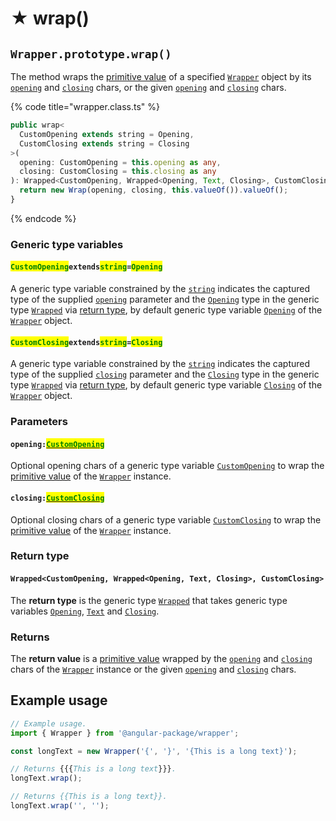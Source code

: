 # ★ wrap()

## `Wrapper.prototype.wrap()`

The method wraps the [primitive value](../../wrap/methods/valueof.md) of a specified [`Wrapper`](broken-reference) object by its [`opening`](../../wrap/accessors/get-opening.md) and [`closing`](../../wrap/accessors/get-closing.md) chars, or the given [`opening`](wrap.md#opening-customopening) and [`closing`](wrap.md#closing-customclosing) chars.

{% code title="wrapper.class.ts" %}
```typescript
public wrap<
  CustomOpening extends string = Opening,
  CustomClosing extends string = Closing
>(
  opening: CustomOpening = this.opening as any,
  closing: CustomClosing = this.closing as any
): Wrapped<CustomOpening, Wrapped<Opening, Text, Closing>, CustomClosing> {
  return new Wrap(opening, closing, this.valueOf()).valueOf();
}
```
{% endcode %}

### Generic type variables

#### <mark style="color:green;">`CustomOpening`</mark>`extends`<mark style="color:green;">`string`</mark>`=`<mark style="color:green;">`Opening`</mark>

A generic type variable constrained by the [`string`](https://www.typescriptlang.org/docs/handbook/basic-types.html#string) indicates the captured type of the supplied [`opening`](wrap.md#opening-customopening) parameter and the [`Opening`](../../type/wrapped.md#openingextendsstring) type in the generic type [`Wrapped`](../../type/wrapped.md) via [return type](wrap.md#undefined), by default generic type variable [`Opening`](../generic-type-variables.md#wrap-opening) of the [`Wrapper`](broken-reference) object.

#### <mark style="color:green;">`CustomClosing`</mark>`extends`<mark style="color:green;">`string`</mark>`=`<mark style="color:green;">`Closing`</mark>

A generic type variable constrained by the [`string`](https://www.typescriptlang.org/docs/handbook/basic-types.html#string) indicates the captured type of the supplied [`closing`](wrap.md#closing-customclosing) parameter and the [`Closing`](../../type/wrapped.md#closingextendsstring) type in the generic type [`Wrapped`](../../type/wrapped.md) via [return type](wrap.md#undefined), by default generic type variable [`Closing`](../generic-type-variables.md#wrap-closing) of the [`Wrapper`](broken-reference) object.

### Parameters

#### `opening:`[<mark style="color:green;">`CustomOpening`</mark>](wrap.md#customopeningextendsstring-opening)

Optional opening chars of a generic type variable [`CustomOpening`](wrap.md#customopeningextendsstring-opening) to wrap the [primitive value](../../wrap/methods/valueof.md) of the [`Wrapper`](broken-reference) instance.

#### `closing:`[<mark style="color:green;">`CustomClosing`</mark>](wrap.md#customclosingextendsstring-closing)

Optional closing chars of a generic type variable [`CustomClosing`](wrap.md#customclosingextendsstring-closing) to wrap the [primitive value](../../wrap/methods/valueof.md) of the [`Wrapper`](broken-reference) instance.

### Return type

#### `Wrapped<CustomOpening, Wrapped<Opening, Text, Closing>, CustomClosing>`&#x20;

The **return type** is the generic type [`Wrapped`](../../type/wrapped.md) that takes generic type variables [`Opening`](../../type/wrapped.md#openingextendsstring), [`Text`](../../type/wrapped.md#textextendsstring) and [`Closing`](../../type/wrapped.md#closingextendsstring).

### Returns

The **return value** is a [primitive value](../../wrap/methods/valueof.md) wrapped by the [`opening`](../../wrap/accessors/get-opening.md) and [`closing`](../../wrap/accessors/get-closing.md) chars of the [`Wrapper`](broken-reference) instance or the given [`opening`](wrap.md#opening-customopening) and [`closing`](wrap.md#closing-customclosing) chars.

## Example usage

```typescript
// Example usage.
import { Wrapper } from '@angular-package/wrapper';

const longText = new Wrapper('{', '}', '{This is a long text}');

// Returns {{{This is a long text}}}.
longText.wrap();

// Returns {{This is a long text}}.
longText.wrap('', '');
```
